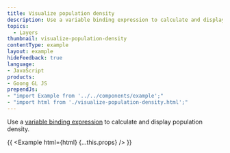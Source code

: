 ```yaml
---
title: Visualize population density
description: Use a variable binding expression to calculate and display population density.
topics:
  - Layers
thumbnail: visualize-population-density
contentType: example
layout: example
hideFeedback: true
language:
- JavaScript
products:
- Goong GL JS
prependJs:
- "import Example from '../../components/example';"
- "import html from './visualize-population-density.html';"
---
```


Use a [variable binding expression](/docs/style-spec/expressions/#variable-binding) to calculate and display population density.

{{ <Example html={html} {...this.props} /> }}
